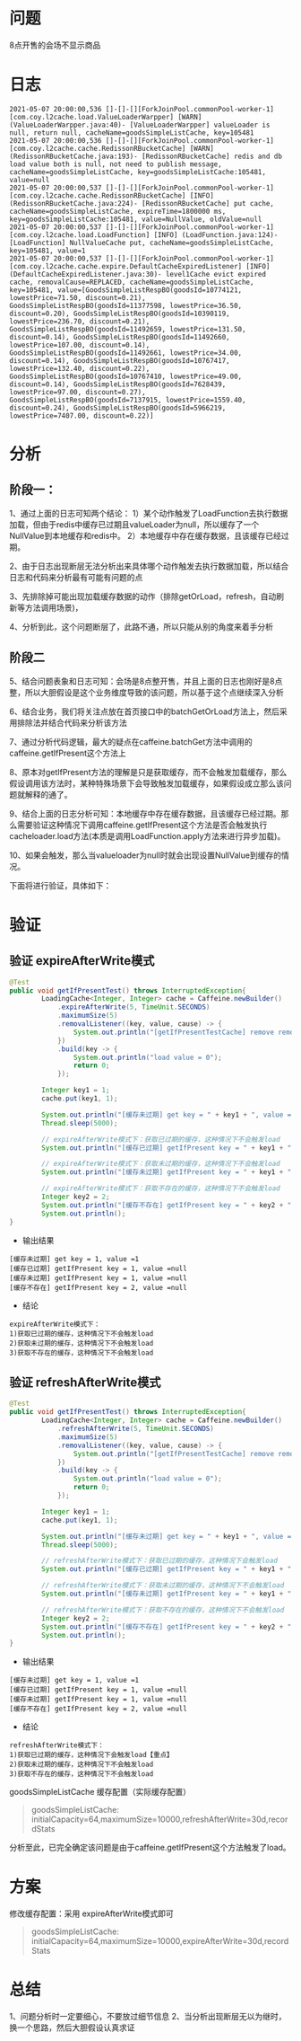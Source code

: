 # 问题
8点开售的会场不显示商品


# 日志
```text
2021-05-07 20:00:00,536 []-[]-[][ForkJoinPool.commonPool-worker-1] [com.coy.l2cache.load.ValueLoaderWarpper] [WARN] (ValueLoaderWarpper.java:40)- [ValueLoaderWarpper] valueLoader is null, return null, cacheName=goodsSimpleListCache, key=105481
2021-05-07 20:00:00,536 []-[]-[][ForkJoinPool.commonPool-worker-1] [com.coy.l2cache.cache.RedissonRBucketCache] [WARN] (RedissonRBucketCache.java:193)- [RedissonRBucketCache] redis and db load value both is null, not need to publish message, cacheName=goodsSimpleListCache, key=goodsSimpleListCache:105481, value=null
2021-05-07 20:00:00,537 []-[]-[][ForkJoinPool.commonPool-worker-1] [com.coy.l2cache.cache.RedissonRBucketCache] [INFO] (RedissonRBucketCache.java:224)- [RedissonRBucketCache] put cache, cacheName=goodsSimpleListCache, expireTime=1800000 ms, key=goodsSimpleListCache:105481, value=NullValue, oldValue=null
2021-05-07 20:00:00,537 []-[]-[][ForkJoinPool.commonPool-worker-1] [com.coy.l2cache.load.LoadFunction] [INFO] (LoadFunction.java:124)- [LoadFunction] NullValueCache put, cacheName=goodsSimpleListCache, key=105481, value=1
2021-05-07 20:00:00,537 []-[]-[][ForkJoinPool.commonPool-worker-1] [com.coy.l2cache.cache.expire.DefaultCacheExpiredListener] [INFO] (DefaultCacheExpiredListener.java:30)- level1Cache evict expired cache, removalCause=REPLACED, cacheName=goodsSimpleListCache, key=105481, value=[GoodsSimpleListRespBO(goodsId=10774121, lowestPrice=71.50, discount=0.21), GoodsSimpleListRespBO(goodsId=11377598, lowestPrice=36.50, discount=0.20), GoodsSimpleListRespBO(goodsId=10390119, lowestPrice=236.70, discount=0.21), GoodsSimpleListRespBO(goodsId=11492659, lowestPrice=131.50, discount=0.14), GoodsSimpleListRespBO(goodsId=11492660, lowestPrice=107.00, discount=0.14), GoodsSimpleListRespBO(goodsId=11492661, lowestPrice=34.00, discount=0.14), GoodsSimpleListRespBO(goodsId=10767417, lowestPrice=132.40, discount=0.22), GoodsSimpleListRespBO(goodsId=10767410, lowestPrice=49.00, discount=0.14), GoodsSimpleListRespBO(goodsId=7628439, lowestPrice=97.00, discount=0.27), GoodsSimpleListRespBO(goodsId=7137915, lowestPrice=1559.40, discount=0.24), GoodsSimpleListRespBO(goodsId=5966219, lowestPrice=7407.00, discount=0.22)]
```


# 分析

## 阶段一：
1、通过上面的日志可知两个结论：
1）某个动作触发了LoadFunction去执行数据加载，但由于redis中缓存已过期且valueLoader为null，所以缓存了一个NullValue到本地缓存和redis中。
2）本地缓存中存在缓存数据，且该缓存已经过期。

2、由于日志出现断层无法分析出来具体哪个动作触发去执行数据加载，所以结合日志和代码来分析最有可能有问题的点

3、先排除掉可能出现加载缓存数据的动作（排除getOrLoad，refresh，自动刷新等方法调用场景)，

4、分析到此，这个问题断层了，此路不通，所以只能从别的角度来着手分析


## 阶段二
5、结合问题表象和日志可知：会场是8点整开售，并且上面的日志也刚好是8点整，所以大胆假设是这个业务维度导致的该问题，所以基于这个点继续深入分析

6、结合业务，我们将关注点放在首页接口中的batchGetOrLoad方法上，然后采用排除法并结合代码来分析该方法

7、通过分析代码逻辑，最大的疑点在caffeine.batchGet方法中调用的caffeine.getIfPresent这个方法上

8、原本对getIfPresent方法的理解是只是获取缓存，而不会触发加载缓存，那么假设调用该方法时，某种特殊场景下会导致触发加载缓存，如果假设成立那么该问题就解释的通了。

9、结合上面的日志分析可知：本地缓存中存在缓存数据，且该缓存已经过期。那么需要验证这种情况下调用caffeine.getIfPresent这个方法是否会触发执行cacheloader.load方法(本质是调用LoadFunction.apply方法来进行异步加载)。

10、如果会触发，那么当valueloader为null时就会出现设置NullValue到缓存的情况。

下面将进行验证，具体如下：

# 验证
## 验证 expireAfterWrite模式
```java
@Test
public void getIfPresentTest() throws InterruptedException{
        LoadingCache<Integer, Integer> cache = Caffeine.newBuilder()
            .expireAfterWrite(5, TimeUnit.SECONDS)
            .maximumSize(5)
            .removalListener((key, value, cause) -> {
                System.out.println("[getIfPresentTestCache] remove removalCause={}, cacheName=" + cacheName + ", key=" + key + ", value=" + value);
            })
            .build(key -> {
                System.out.println("load value = 0");
                return 0;
            });

        Integer key1 = 1;
        cache.put(key1, 1);

        System.out.println("[缓存未过期] get key = " + key1 + ", value =" + cache.get(key1));
        Thread.sleep(5000);

        // expireAfterWrite模式下：获取已过期的缓存，这种情况下不会触发load
        System.out.println("[缓存已过期] getIfPresent key = " + key1 + ", value =" + cache.getIfPresent(key1));

        // expireAfterWrite模式下：获取未过期的缓存，这种情况下不会触发load
        System.out.println("[缓存未过期] getIfPresent key = " + key1 + ", value =" + cache.getIfPresent(key1));

        // expireAfterWrite模式下：获取不存在的缓存，这种情况下不会触发load
        Integer key2 = 2;
        System.out.println("[缓存不存在] getIfPresent key = " + key2 + ", value =" + cache.getIfPresent(key2));
        System.out.println();
}
```

- 输出结果
```text
[缓存未过期] get key = 1, value =1
[缓存已过期] getIfPresent key = 1, value =null
[缓存未过期] getIfPresent key = 1, value =null
[缓存不存在] getIfPresent key = 2, value =null
```

- 结论
```text
expireAfterWrite模式下：
1)获取已过期的缓存，这种情况下不会触发load
2)获取未过期的缓存，这种情况下不会触发load
3)获取不存在的缓存，这种情况下不会触发load
```

## 验证 refreshAfterWrite模式
```java
@Test
public void getIfPresentTest() throws InterruptedException{
        LoadingCache<Integer, Integer> cache = Caffeine.newBuilder()
            .refreshAfterWrite(5, TimeUnit.SECONDS)
            .maximumSize(5)
            .removalListener((key, value, cause) -> {
                System.out.println("[getIfPresentTestCache] remove removalCause={}, cacheName=" + cacheName + ", key=" + key + ", value=" + value);
            })
            .build(key -> {
                System.out.println("load value = 0");
                return 0;
            });

        Integer key1 = 1;
        cache.put(key1, 1);

        System.out.println("[缓存未过期] get key = " + key1 + ", value =" + cache.get(key1));
        Thread.sleep(5000);

        // refreshAfterWrite模式下：获取已过期的缓存，这种情况下会触发load
        System.out.println("[缓存已过期] getIfPresent key = " + key1 + ", value =" + cache.getIfPresent(key1));

        // refreshAfterWrite模式下：获取未过期的缓存，这种情况下不会触发load
        System.out.println("[缓存未过期] getIfPresent key = " + key1 + ", value =" + cache.getIfPresent(key1));

        // refreshAfterWrite模式下：获取不存在的缓存，这种情况下不会触发load
        Integer key2 = 2;
        System.out.println("[缓存不存在] getIfPresent key = " + key2 + ", value =" + cache.getIfPresent(key2));
        System.out.println();
}
```

- 输出结果
```text
[缓存未过期] get key = 1, value =1
[缓存已过期] getIfPresent key = 1, value =null
[缓存未过期] getIfPresent key = 1, value =null
[缓存不存在] getIfPresent key = 2, value =null
```

- 结论
```text
refreshAfterWrite模式下：
1)获取已过期的缓存，这种情况下会触发load【重点】
2)获取未过期的缓存，这种情况下不会触发load
3)获取不存在的缓存，这种情况下不会触发load
```

goodsSimpleListCache 缓存配置（实际缓存配置）
> goodsSimpleListCache: initialCapacity=64,maximumSize=10000,refreshAfterWrite=30d,recordStats

分析至此，已完全确定该问题是由于caffeine.getIfPresent这个方法触发了load。

# 方案
修改缓存配置：采用 expireAfterWrite模式即可
> goodsSimpleListCache: initialCapacity=64,maximumSize=10000,expireAfterWrite=30d,recordStats
> 


# 总结
1、问题分析时一定要细心，不要放过细节信息
2、当分析出现断层无以为继时，换一个思路，然后大胆假设认真求证
